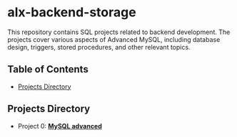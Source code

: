# alx-backend-storage

This repository contains SQL projects related to backend development. The projects cover various aspects of Advanced MySQL, including database design, triggers, stored procedures, and other relevant topics.

## Table of Contents

- [Projects Directory](#project-directory)

## Projects Directory

- Project 0: **[MySQL advanced](0x00-MySQL_Advanced/0-init.sql)**
